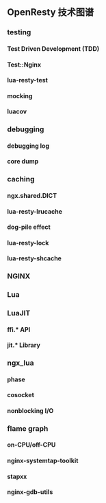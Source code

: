 ## OpenResty 技术图谱

### testing
#### Test Driven Development (TDD)
#### Test::Nginx
#### lua-resty-test
#### mocking
#### luacov

### debugging
#### debugging log
#### core dump

### caching
#### ngx.shared.DICT
#### lua-resty-lrucache
#### dog-pile effect
#### lua-resty-lock
#### lua-resty-shcache

### NGINX

### Lua

### LuaJIT
#### ffi.* API
#### jit.* Library

### ngx_lua
#### phase
#### cosocket
#### nonblocking I/O

### flame graph
#### on-CPU/off-CPU
#### nginx-systemtap-toolkit
#### stapxx
#### nginx-gdb-utils
